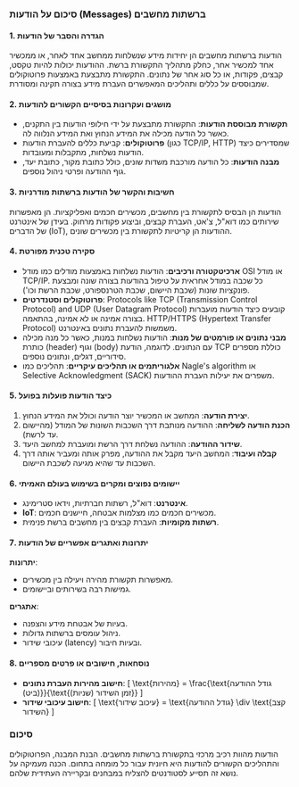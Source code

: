 ### סיכום על הודעות (Messages) ברשתות מחשבים

#### 1. הגדרה והסבר של הודעות
הודעות ברשתות מחשבים הן יחידות מידע שנשלחות ממחשב אחד לאחר, או ממכשיר אחד למכשיר אחר, כחלק מתהליך התקשורת ברשת. ההודעות יכולות להיות טקסט, קבצים, פקודות, או כל סוג אחר של נתונים. התקשורת מתבצעת באמצעות פרוטוקולים שמבוססים על כללים ותהליכים המאפשרים העברת מידע בצורה תקינה ומסודרת.

#### 2. מושגים ועקרונות בסיסיים הקשורים להודעות
- **תקשורת מבוססת הודעות**: התקשורת מתבצעת על ידי חילופי הודעות בין התקנים, כאשר כל הודעה מכילה את המידע הנחוץ ואת המידע הנלווה לה.
- **פרוטוקולים**: קביעת כללים להעברת הודעות (כגון TCP/IP, HTTP) שמסדירים כיצד הודעות נשלחות, מתקבלות ומעובדות.
- **מבנה הודעות**: כל הודעה מורכבת משדות שונים, כולל כתובת מקור, כתובת יעד, גוף ההודעה ופרטי ניהול נוספים.

#### 3. חשיבות והקשר של הודעות ברשתות מודרניות
הודעות הן הבסיס לתקשורת בין מחשבים, מכשירים חכמים ואפליקציות. הן מאפשרות שירותים כמו דוא"ל, צ'אט, העברת קבצים, וביצוע פקודות מרחוק. בעידן של אינטרנט של הדברים (IoT), ההודעות הן קריטיות לתקשורת בין מכשירים שונים.

#### 4. סקירה טכנית מפורטת
- **ארכיטקטורה ורכיבים**: הודעות נשלחות באמצעות מודלים כמו מודל OSI או מודל TCP/IP. כל שכבה במודל אחראית על טיפול בהודעות בצורה שונה ומבצעת פונקציות שונות (שכבת היישום, שכבת הטרנספורט, שכבת הרשת וכו').
- **פרוטוקולים וסטנדרטים**: Protocols like TCP (Transmission Control Protocol) and UDP (User Datagram Protocol) קובעים כיצד הודעות מועברות בצורה אמינה או לא אמינה, בהתאמה. HTTP/HTTPS (Hypertext Transfer Protocol) משמשות להעברת נתונים באינטרנט.
- **מבני נתונים או פורמטים של מנות**: הודעות נשלחות במנות, כאשר כל מנה מכילה כותרת (header) וגוף (body) עם הנתונים. לדוגמה, הודעת TCP כוללת מספרים סידוריים, דגלים, ונתונים נוספים.
- **אלגוריתמים או תהליכים עיקריים**: תהליכים כמו Nagle's algorithm או Selective Acknowledgment (SACK) משפרים את יעילות העברת ההודעות.

#### 5. כיצד הודעות פועלות בפועל
1. **יצירת הודעה**: המחשב או המכשיר יוצר הודעה וכולל את המידע הנחוץ.
2. **הכנת הודעה לשליחה**: ההודעה מנותבת דרך השכבות השונות של המודל (מהיישום עד לרשת).
3. **שידור ההודעה**: ההודעה נשלחת דרך הרשת ומועברת למחשב היעד.
4. **קבלה ועיבוד**: המחשב היעד מקבל את ההודעה, מפרק אותה ומעביר אותה דרך השכבות עד שהיא מגיעה לשכבת היישום.

#### 6. יישומים נפוצים ומקרים בשימוש בעולם האמיתי
- **אינטרנט**: דוא"ל, רשתות חברתיות, וידאו סטרימינג.
- **IoT**: מכשירים חכמים כמו מצלמות אבטחה, חיישנים חכמים.
- **רשתות מקומיות**: העברת קבצים בין מחשבים ברשת פנימית.

#### 7. יתרונות ואתגרים אפשריים של הודעות
**יתרונות**:
- מאפשרות תקשורת מהירה ויעילה בין מכשירים.
- גמישות רבה בשירותים וביישומים.

**אתגרים**:
- בעיות של אבטחת מידע והצפנה.
- ניהול עומסים ברשתות גדולות.
- עיכובי שידור (latency) ובעיות חיבור.

#### 8. נוסחאות, חישובים או פרטים מספריים
- **חישוב מהירות העברת נתונים**: 
  \[
  \text{מהירות} = \frac{\text{גודל ההודעה (ביט)}}{\text{זמן השידור (שניות)}}
  \]
- **חישוב עיכובי שידור**: 
  \[
  \text{עיכוב שידור} = \text{גודל ההודעה} \div \text{קצב השידור}
  \]

### סיכום
הודעות מהוות רכיב מרכזי בתקשורת ברשתות מחשבים. הבנת המבנה, הפרוטוקולים והתהליכים הקשורים להודעות היא חיונית עבור כל מומחה בתחום. הכנה מעמיקה על נושא זה תסייע לסטודנטים להצליח במבחנים ובקריירה העתידית שלהם.